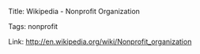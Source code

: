 Title:  Wikipedia - Nonprofit Organization

Tags:   nonprofit

Link:   http://en.wikipedia.org/wiki/Nonprofit_organization

